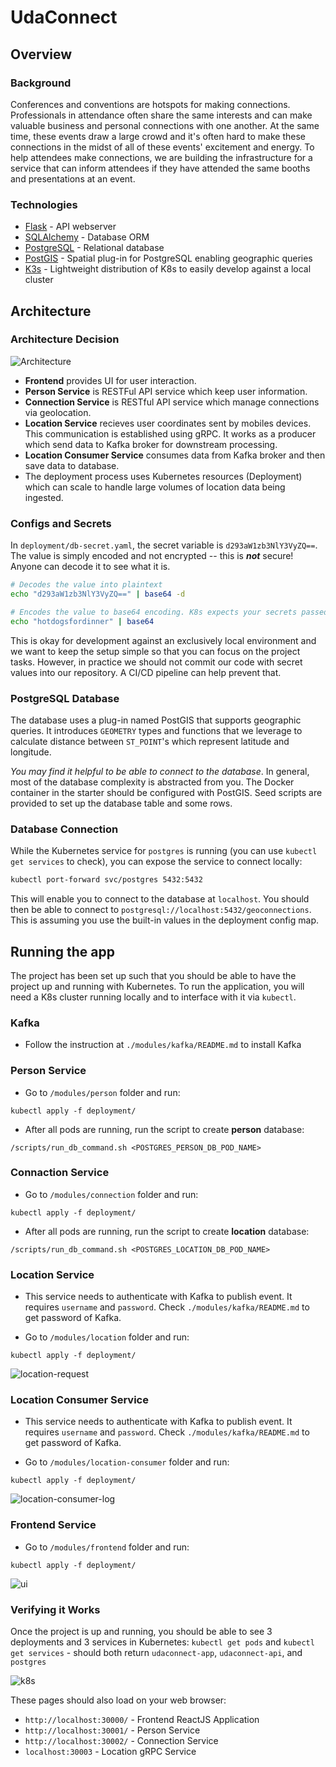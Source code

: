 # UdaConnect
## Overview
### Background
Conferences and conventions are hotspots for making connections. Professionals in attendance often share the same interests and can make valuable business and personal connections with one another. At the same time, these events draw a large crowd and it's often hard to make these connections in the midst of all of these events' excitement and energy. To help attendees make connections, we are building the infrastructure for a service that can inform attendees if they have attended the same booths and presentations at an event.

### Technologies
* [Flask](https://flask.palletsprojects.com/en/1.1.x/) - API webserver
* [SQLAlchemy](https://www.sqlalchemy.org/) - Database ORM
* [PostgreSQL](https://www.postgresql.org/) - Relational database
* [PostGIS](https://postgis.net/) - Spatial plug-in for PostgreSQL enabling geographic queries
* [K3s](https://k3s.io/) - Lightweight distribution of K8s to easily develop against a local cluster

## Architecture

### Architecture Decision

![Architecture](./images/MessagePassing.drawio.png)

- **Frontend** provides UI for user interaction.
- **Person Service** is RESTFul API service which keep user information.
- **Connection Service** is RESTful API service which manage connections via geolocation.
- **Location Service** recieves user coordinates sent by mobiles devices. This communication is established using gRPC. It works as a producer which send data to Kafka broker for downstream processing.
- **Location Consumer Service** consumes data from Kafka broker and then save data to database.
- The deployment process uses Kubernetes resources (Deployment) which can scale to handle large volumes of location data being ingested.

### Configs and Secrets
In `deployment/db-secret.yaml`, the secret variable is `d293aW1zb3NlY3VyZQ==`. The value is simply encoded and not encrypted -- this is ***not*** secure! Anyone can decode it to see what it is.
```bash
# Decodes the value into plaintext
echo "d293aW1zb3NlY3VyZQ==" | base64 -d

# Encodes the value to base64 encoding. K8s expects your secrets passed in with base64
echo "hotdogsfordinner" | base64
```
This is okay for development against an exclusively local environment and we want to keep the setup simple so that you can focus on the project tasks. However, in practice we should not commit our code with secret values into our repository. A CI/CD pipeline can help prevent that.

### PostgreSQL Database
The database uses a plug-in named PostGIS that supports geographic queries. It introduces `GEOMETRY` types and functions that we leverage to calculate distance between `ST_POINT`'s which represent latitude and longitude.

_You may find it helpful to be able to connect to the database_. In general, most of the database complexity is abstracted from you. The Docker container in the starter should be configured with PostGIS. Seed scripts are provided to set up the database table and some rows.

### Database Connection
While the Kubernetes service for `postgres` is running (you can use `kubectl get services` to check), you can expose the service to connect locally:
```bash
kubectl port-forward svc/postgres 5432:5432
```
This will enable you to connect to the database at `localhost`. You should then be able to connect to `postgresql://localhost:5432/geoconnections`. This is assuming you use the built-in values in the deployment config map.


## Running the app
The project has been set up such that you should be able to have the project up and running with Kubernetes.
To run the application, you will need a K8s cluster running locally and to interface with it via `kubectl`.

### Kafka

- Follow the instruction at `./modules/kafka/README.md` to install Kafka

### Person Service

- Go to `/modules/person` folder and run:
```
kubectl apply -f deployment/
```

- After all pods are running, run the script to create **person** database:
```
/scripts/run_db_command.sh <POSTGRES_PERSON_DB_POD_NAME>
```

### Connaction Service

- Go to `/modules/connection` folder and run:
```
kubectl apply -f deployment/
```

- After all pods are running, run the script to create **location** database:
```
/scripts/run_db_command.sh <POSTGRES_LOCATION_DB_POD_NAME>
```

### Location Service

- This service needs to authenticate with Kafka to publish event. It requires `username` and `password`. Check `./modules/kafka/README.md` to get password of Kafka.

- Go to `/modules/location` folder and run:
```
kubectl apply -f deployment/
```

![location-request](./images/grpc_request.PNG)

### Location Consumer Service

- This service needs to authenticate with Kafka to publish event. It requires `username` and `password`. Check `./modules/kafka/README.md` to get password of Kafka.

- Go to `/modules/location-consumer` folder and run:
```
kubectl apply -f deployment/
```

![location-consumer-log](./images/location-consumer-logs.PNG)

### Frontend Service

- Go to `/modules/frontend` folder and run:
```
kubectl apply -f deployment/
```

![ui](./images/ui.png)

### Verifying it Works
Once the project is up and running, you should be able to see 3 deployments and 3 services in Kubernetes:
`kubectl get pods` and `kubectl get services` - should both return `udaconnect-app`, `udaconnect-api`, and `postgres`

![k8s](./images/k8s-deployment.PNG)

These pages should also load on your web browser:
* `http://localhost:30000/` - Frontend ReactJS Application
* `http://localhost:30001/` - Person Service
* `http://localhost:30002/` - Connection Service
* `localhost:30003` - Location gRPC Service
